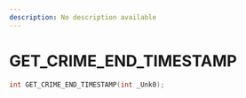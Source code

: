 ```yaml
---
description: No description available 
---
```


# GET_CRIME_END_TIMESTAMP

```cpp
int GET_CRIME_END_TIMESTAMP(int _Unk0);
```